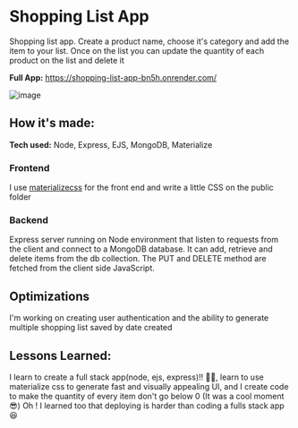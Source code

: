 # Shopping List App
Shopping list app. Create a product name, choose it's category and add the item to your list. Once on the list you can update the quantity of each product on the list and delete it

**Full App:** https://shopping-list-app-bn5h.onrender.com/

![image](https://github.com/PatricioMena/shopping-list-crud-app/assets/89497069/db5e1284-3a7c-4c53-8d31-915c215e5031)

## How it's made:
**Tech used:** Node, Express, EJS, MongoDB, Materialize 

### Frontend 
I use [materializecss](https://materializecss.com/) for the front end and write a little CSS on the public folder

### Backend
Express server running on Node environment that listen to requests from the client and connect to a MongoDB database. It can add, retrieve and delete items from the db collection. The PUT and DELETE method are fetched from the client side JavaScript.

## Optimizations
I'm working on creating user authentication and the ability to generate multiple shopping list saved by date created 

## Lessons Learned: 
I learn to create a full stack app(node, ejs, express)!! 🤯🤯, learn to use materialize css to generate fast and visually appealing UI, and I create code to make the quantity of every item don't go below 0 (It was a cool moment 😎) Oh ! I learned too that deploying is harder than coding a fulls stack app 😆

